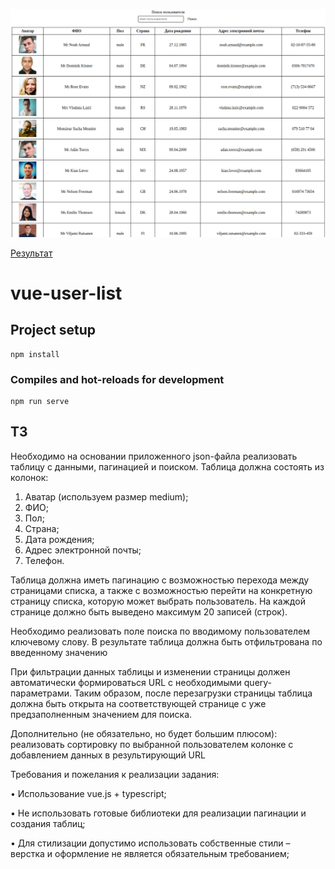 ![screenshot](https://github.com/some-yummy-nick/vue-user-list/blob/main/vue-user-list.png)

[Результат](https://some-yummy-vue-user-list.netlify.app)

# vue-user-list

## Project setup
```
npm install
```

### Compiles and hot-reloads for development
```
npm run serve
```

## ТЗ
Необходимо на основании приложенного json-файла реализовать таблицу с данными, пагинацией и поиском.
Таблица должна состоять из колонок:
1. Аватар (используем размер medium);
2. ФИО;
3. Пол;
4. Страна;
5. Дата рождения;
6. Адрес электронной почты;
7. Телефон.

Таблица должна иметь пагинацию с возможностью перехода между страницами списка, а также с возможностью перейти на конкретную страницу списка, которую может выбрать пользователь. На каждой странице должно быть выведено максимум 20 записей (строк).

Необходимо реализовать поле поиска по вводимому пользователем ключевому слову. В результате таблица должна быть отфильтрована по введенному значению

При фильтрации данных таблицы и изменении страницы должен автоматически формироваться URL с необходимыми query-параметрами. Таким образом, после перезагрузки страницы таблица должна быть открыта на соответствующей странице с уже предзаполненным значением для поиска. 

Дополнительно (не обязательно, но будет большим плюсом): реализовать сортировку по выбранной пользователем колонке с добавлением данных в результирующий URL

Требования и пожелания к реализации задания:

• Использование vue.js + typescript;

• Не использовать готовые библиотеки для реализации пагинации и создания таблиц;

• Для стилизации допустимо использовать собственные стили – верстка и оформление не является обязательным требованием;
